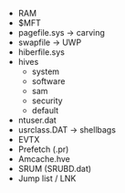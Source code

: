 - RAM
- $MFT
- pagefile.sys -> carving
- swapfile -> UWP
- hiberfile.sys
- hives
	- system
	- software
	- sam
	- security
	- default
- ntuser.dat
- usrclass.DAT -> shellbags
- EVTX
- Prefetch (.pr)
- Amcache.hve
- SRUM (SRUBD.dat)
- Jump list / LNK

